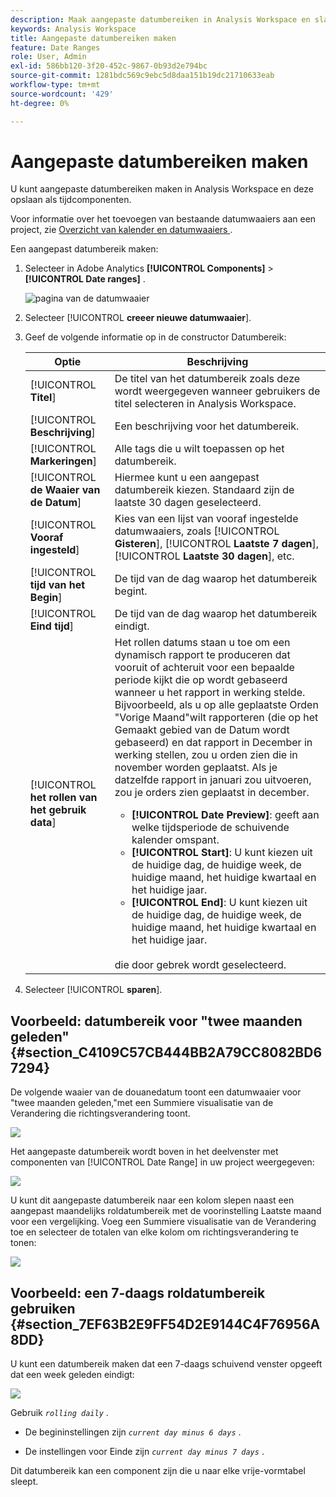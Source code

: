 ```yaml
---
description: Maak aangepaste datumbereiken in Analysis Workspace en sla deze op als tijdcomponenten.
keywords: Analysis Workspace
title: Aangepaste datumbereiken maken
feature: Date Ranges
role: User, Admin
exl-id: 586bb120-3f20-452c-9867-0b93d2e794bc
source-git-commit: 1281bdc569c9ebc5d8daa151b19dc21710633eab
workflow-type: tm+mt
source-wordcount: '429'
ht-degree: 0%

---
```


# Aangepaste datumbereiken maken

U kunt aangepaste datumbereiken maken in Analysis Workspace en deze opslaan als tijdcomponenten.

Voor informatie over het toevoegen van bestaande datumwaaiers aan een project, zie [ Overzicht van kalender en datumwaaiers ](/help/analyze/analysis-workspace/components/calendar-date-ranges/calendar.md).

Een aangepast datumbereik maken:

1. Selecteer in Adobe Analytics **[!UICONTROL Components]** > **[!UICONTROL Date ranges]** .

   ![ pagina van de datumwaaier ](assets/date-ranges.png)

1. Selecteer [!UICONTROL **creeer nieuwe datumwaaier**].

1. Geef de volgende informatie op in de constructor Datumbereik:

   | Optie | Beschrijving |
   |---------|----------|
   | [!UICONTROL **Titel**] | De titel van het datumbereik zoals deze wordt weergegeven wanneer gebruikers de titel selecteren in Analysis Workspace. |
   | [!UICONTROL **Beschrijving**] | Een beschrijving voor het datumbereik. |
   | [!UICONTROL **Markeringen**] | Alle tags die u wilt toepassen op het datumbereik. |
   | [!UICONTROL **de Waaier van de Datum**] | Hiermee kunt u een aangepast datumbereik kiezen. Standaard zijn de laatste 30 dagen geselecteerd. |
   | [!UICONTROL **Vooraf ingesteld**] | Kies van een lijst van vooraf ingestelde datumwaaiers, zoals [!UICONTROL **Gisteren**], [!UICONTROL **Laatste 7 dagen**], [!UICONTROL **Laatste 30 dagen**], etc. |
   | [!UICONTROL **tijd van het Begin**] | De tijd van de dag waarop het datumbereik begint. |
   | [!UICONTROL **Eind tijd**] | De tijd van de dag waarop het datumbereik eindigt. |
   | [!UICONTROL **het rollen van het gebruik data**] | Het rollen datums staan u toe om een dynamisch rapport te produceren dat vooruit of achteruit voor een bepaalde periode kijkt die op wordt gebaseerd wanneer u het rapport in werking stelde. Bijvoorbeeld, als u op alle geplaatste Orden &quot;Vorige Maand&quot;wilt rapporteren (die op het Gemaakt gebied van de Datum wordt gebaseerd) en dat rapport in December in werking stellen, zou u orden zien die in november worden geplaatst. Als je datzelfde rapport in januari zou uitvoeren, zou je orders zien geplaatst in december.<ul><li>**[!UICONTROL Date Preview]**: geeft aan welke tijdsperiode de schuivende kalender omspant.</li><li>**[!UICONTROL Start]**: U kunt kiezen uit de huidige dag, de huidige week, de huidige maand, het huidige kwartaal en het huidige jaar.</li><li>**[!UICONTROL End]**: U kunt kiezen uit de huidige dag, de huidige week, de huidige maand, het huidige kwartaal en het huidige jaar.</li></ul><br> die door gebrek wordt geselecteerd. |

1. Selecteer [!UICONTROL **sparen**].

## Voorbeeld: datumbereik voor &quot;twee maanden geleden&quot; {#section_C4109C57CB444BB2A79CC8082BD67294}

De volgende waaier van de douanedatum toont een datumwaaier voor &quot;twee maanden geleden,&quot;met een Summiere visualisatie van de Verandering die richtingsverandering toont.

![](assets/date-range-two-months-ago.png)

Het aangepaste datumbereik wordt boven in het deelvenster met componenten van [!UICONTROL Date Range] in uw project weergegeven:

![](assets/date-range-panel-two-months-ago.png)

U kunt dit aangepaste datumbereik naar een kolom slepen naast een aangepast maandelijks roldatumbereik met de voorinstelling Laatste maand voor een vergelijking. Voeg een Summiere visualisatie van de Verandering toe en selecteer de totalen van elke kolom om richtingsverandering te tonen:

![](assets/date-range-two-months-table.png)

## Voorbeeld: een 7-daags roldatumbereik gebruiken {#section_7EF63B2E9FF54D2E9144C4F76956A8DD}

U kunt een datumbereik maken dat een 7-daags schuivend venster opgeeft dat een week geleden eindigt:

![](assets/create_date_range.png)

Gebruik *`rolling daily`* .

* De begininstellingen zijn *`current day minus 6 days`* .

* De instellingen voor Einde zijn *`current day minus 7 days`* .

Dit datumbereik kan een component zijn die u naar elke vrije-vormtabel sleept.
